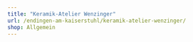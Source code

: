 ```yaml
---
title: "Keramik-Atelier Wenzinger"
url: /endingen-am-kaiserstuhl/keramik-atelier-wenzinger/
shop: Allgemein
---
```

